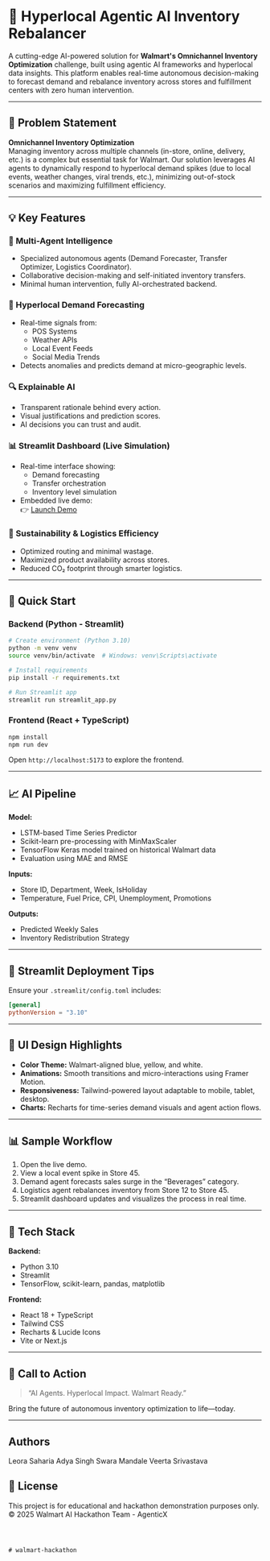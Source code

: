 
# 🧠 Hyperlocal Agentic AI Inventory Rebalancer

A cutting-edge AI-powered solution for **Walmart's Omnichannel Inventory Optimization** challenge, built using agentic AI frameworks and hyperlocal data insights. This platform enables real-time autonomous decision-making to forecast demand and rebalance inventory across stores and fulfillment centers with zero human intervention.

---

## 🎯 Problem Statement

**Omnichannel Inventory Optimization**  
Managing inventory across multiple channels (in-store, online, delivery, etc.) is a complex but essential task for Walmart. Our solution leverages AI agents to dynamically respond to hyperlocal demand spikes (due to local events, weather changes, viral trends, etc.), minimizing out-of-stock scenarios and maximizing fulfillment efficiency.

---

## 💡 Key Features

### 🧠 Multi-Agent Intelligence
- Specialized autonomous agents (Demand Forecaster, Transfer Optimizer, Logistics Coordinator).
- Collaborative decision-making and self-initiated inventory transfers.
- Minimal human intervention, fully AI-orchestrated backend.

### 📍 Hyperlocal Demand Forecasting
- Real-time signals from:
  - POS Systems
  - Weather APIs
  - Local Event Feeds
  - Social Media Trends
- Detects anomalies and predicts demand at micro-geographic levels.

### 🔍 Explainable AI
- Transparent rationale behind every action.
- Visual justifications and prediction scores.
- AI decisions you can trust and audit.

### 📊 Streamlit Dashboard (Live Simulation)
- Real-time interface showing:
  - Demand forecasting
  - Transfer orchestration
  - Inventory level simulation
- Embedded live demo:  
  👉 [Launch Demo](https://walmartbackend-gtm7uheag29dxcvyg6j3gp-v2.streamlit.app/)

### 🌱 Sustainability & Logistics Efficiency
- Optimized routing and minimal wastage.
- Maximized product availability across stores.
- Reduced CO₂ footprint through smarter logistics.

---

## 🚀 Quick Start

### Backend (Python - Streamlit)

```bash
# Create environment (Python 3.10)
python -m venv venv
source venv/bin/activate  # Windows: venv\Scripts\activate

# Install requirements
pip install -r requirements.txt

# Run Streamlit app
streamlit run streamlit_app.py
````

### Frontend (React + TypeScript)

```bash
npm install
npm run dev
```

Open `http://localhost:5173` to explore the frontend.

---


## 📈 AI Pipeline

**Model:**

* LSTM-based Time Series Predictor
* Scikit-learn pre-processing with MinMaxScaler
* TensorFlow Keras model trained on historical Walmart data
* Evaluation using MAE and RMSE

**Inputs:**

* Store ID, Department, Week, IsHoliday
* Temperature, Fuel Price, CPI, Unemployment, Promotions

**Outputs:**

* Predicted Weekly Sales
* Inventory Redistribution Strategy

---

## 🔐 Streamlit Deployment Tips

Ensure your `.streamlit/config.toml` includes:

```toml
[general]
pythonVersion = "3.10"
```

---

## 🎨 UI Design Highlights

* **Color Theme:** Walmart-aligned blue, yellow, and white.
* **Animations:** Smooth transitions and micro-interactions using Framer Motion.
* **Responsiveness:** Tailwind-powered layout adaptable to mobile, tablet, desktop.
* **Charts:** Recharts for time-series demand visuals and agent action flows.

---

## 📊 Sample Workflow

1. Open the live demo.
2. View a local event spike in Store 45.
3. Demand agent forecasts sales surge in the “Beverages” category.
4. Logistics agent rebalances inventory from Store 12 to Store 45.
5. Streamlit dashboard updates and visualizes the process in real time.

---

## 🔧 Tech Stack

**Backend:**

* Python 3.10
* Streamlit
* TensorFlow, scikit-learn, pandas, matplotlib

**Frontend:**

* React 18 + TypeScript
* Tailwind CSS
* Recharts & Lucide Icons
* Vite or Next.js

---

## 📢 Call to Action

> “AI Agents. Hyperlocal Impact. Walmart Ready.”

Bring the future of autonomous inventory optimization to life—today.

---
## Authors

Leora Saharia
Adya Singh
Swara Mandale
Veerta Srivastava

## 📝 License

This project is for educational and hackathon demonstration purposes only.
© 2025 Walmart AI Hackathon Team - AgenticX

```



# walmart-hackathon
